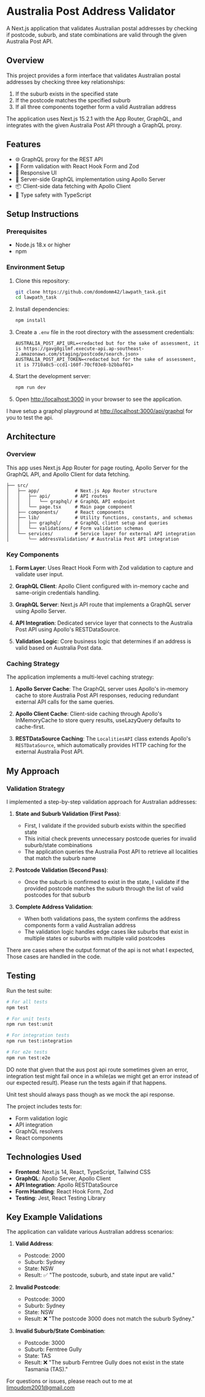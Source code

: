 # Australia Post Address Validator

A Next.js application that validates Australian postal addresses by checking if postcode, suburb, and state combinations are valid through the given Australia Post API.

## Overview

This project provides a form interface that validates Australian postal addresses by checking three key relationships:

1. If the suburb exists in the specified state
2. If the postcode matches the specified suburb
3. If all three components together form a valid Australian address

The application uses Next.js 15.2.1 with the App Router, GraphQL, and integrates with the given Australia Post API through a GraphQL proxy.

## Features

- 🌐 GraphQL proxy for the REST API
- 🔄 Form validation with React Hook Form and Zod
- 💅 Responsive UI
- 🚀 Server-side GraphQL implementation using Apollo Server
- 📦 Client-side data fetching with Apollo Client
- 🧪 Type safety with TypeScript

## Setup Instructions

### Prerequisites

- Node.js 18.x or higher
- npm

### Environment Setup

1. Clone this repository:

   ```bash
   git clone https://github.com/domdomm42/lawpath_task.git
   cd lawpath_task
   ```

2. Install dependencies:

   ```bash
   npm install
   ```

3. Create a `.env` file in the root directory with the assessment credentials:

   ```
   AUSTRALIA_POST_API_URL=<redacted but for the sake of assessment, it is https://gavg8gilmf.execute-api.ap-southeast-2.amazonaws.com/staging/postcode/search.json>
   AUSTRALIA_POST_API_TOKEN=<redacted but for the sake of assessment, it is 7710a8c5-ccd1-160f-70cf03e8-b2bbaf01>
   ```

4. Start the development server:

   ```bash
   npm run dev
   ```

5. Open [http://localhost:3000](http://localhost:3000) in your browser to see the application.

I have setup a graphql playground at [http://localhost:3000/api/graphql](http://localhost:3000/api/graphql) for you to test the api.

## Architecture

### Overview

This app uses Next.js App Router for page routing, Apollo Server for the GraphQL API, and Apollo Client for data fetching.

```
├── src/
│   ├── app/             # Next.js App Router structure
│   │   ├── api/         # API routes
│   │   │   └── graphql/ # GraphQL API endpoint
│   │   └── page.tsx     # Main page component
│   ├── components/      # React components
│   ├── lib/             # Utility functions, constants, and schemas
│   │   ├── graphql/     # GraphQL client setup and queries
│   │   └── validations/ # Form validation schemas
│   └── services/        # Service layer for external API integration
│       └── addressValidation/ # Australia Post API integration
```

### Key Components

1. **Form Layer**: Uses React Hook Form with Zod validation to capture and validate user input.

2. **GraphQL Client**: Apollo Client configured with in-memory cache and same-origin credentials handling.

3. **GraphQL Server**: Next.js API route that implements a GraphQL server using Apollo Server.

4. **API Integration**: Dedicated service layer that connects to the Australia Post API using Apollo's RESTDataSource.

5. **Validation Logic**: Core business logic that determines if an address is valid based on Australia Post data.

### Caching Strategy

The application implements a multi-level caching strategy:

1. **Apollo Server Cache**: The GraphQL server uses Apollo's in-memory cache to store Australia Post API responses, reducing redundant external API calls for the same queries.

2. **Apollo Client Cache**: Client-side caching through Apollo's InMemoryCache to store query results, useLazyQuery defaults to cache-first.

3. **RESTDataSource Caching**: The `LocalitiesAPI` class extends Apollo's `RESTDataSource`, which automatically provides HTTP caching for the external Australia Post API.

## My Approach

### Validation Strategy

I implemented a step-by-step validation approach for Australian addresses:

1. **State and Suburb Validation (First Pass)**:

   - First, I validate if the provided suburb exists within the specified state
   - This initial check prevents unnecessary postcode queries for invalid suburb/state combinations
   - The application queries the Australia Post API to retrieve all localities that match the suburb name

2. **Postcode Validation (Second Pass)**:

   - Once the suburb is confirmed to exist in the state, I validate if the provided postcode matches the suburb through the list of valid postcodes for that suburb

3. **Complete Address Validation**:
   - When both validations pass, the system confirms the address components form a valid Australian address
   - The validation logic handles edge cases like suburbs that exist in multiple states or suburbs with multiple valid postcodes

There are cases where the output format of the api is not what I expected, Those cases are handled in the code.

## Testing

Run the test suite:

```bash
# For all tests
npm test

# For unit tests
npm run test:unit

# For integration tests
npm run test:integration

# For e2e tests
npm run test:e2e
```

DO note that given that the aus post api route sometimes given an error, integration test might fail once in a while(as we might get an error instead of our expected result). Please run the tests again if that happens.

Unit test should always pass though as we mock the api response.

The project includes tests for:

- Form validation logic
- API integration
- GraphQL resolvers
- React components

## Technologies Used

- **Frontend**: Next.js 14, React, TypeScript, Tailwind CSS
- **GraphQL**: Apollo Server, Apollo Client
- **API Integration**: Apollo RESTDataSource
- **Form Handling**: React Hook Form, Zod
- **Testing**: Jest, React Testing Library

## Key Example Validations

The application can validate various Australian address scenarios:

1. **Valid Address**:

   - Postcode: 2000
   - Suburb: Sydney
   - State: NSW
   - Result: ✅ "The postcode, suburb, and state input are valid."

2. **Invalid Postcode**:

   - Postcode: 3000
   - Suburb: Sydney
   - State: NSW
   - Result: ❌ "The postcode 3000 does not match the suburb Sydney."

3. **Invalid Suburb/State Combination**:
   - Postcode: 3000
   - Suburb: Ferntree Gully
   - State: TAS
   - Result: ❌ "The suburb Ferntree Gully does not exist in the state Tasmania (TAS)."

For questions or issues, please reach out to me at limoudom2001@gmail.com
